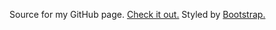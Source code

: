 Source for my GitHub page.
[Check it out.](http://thejnich.github.io/)
Styled by [Bootstrap.](http://twitter.github.io/bootstrap/)
